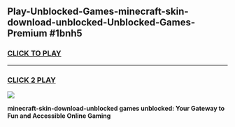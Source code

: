 
## Play-Unblocked-Games-minecraft-skin-download-unblocked-Unblocked-Games-Premium #1bnh5
<h3>
<a href="https://premium.freeplayer.one?title=minecraft-skin-download-unblocked&ref=12M">CLICK TO PLAY</a></h3>
<hr>

<h3>
<a href="https://premium.freeplayer.one?title=minecraft-skin-download-unblocked&ref=12M">CLICK 2 PLAY</a>
  
</h3>

<a href="https://premium.freeplayer.one?title=minecraft-skin-download-unblocked&ref=12M"><img src="https://clearcache.store/games.png"></a>


**minecraft-skin-download-unblocked games unblocked: Your Gateway to Fun and Accessible Online Gaming**
